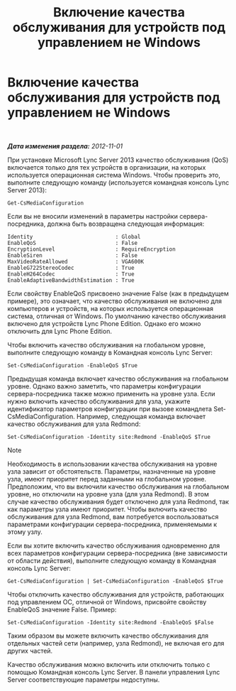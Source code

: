 ﻿---
title: Включение качества обслуживания для устройств под управлением не Windows
TOCTitle: Включение качества обслуживания для устройств под управлением не Windows
ms:assetid: 26f793df-aef8-4028-9e3b-6c2c37ea61b9
ms:mtpsurl: https://technet.microsoft.com/ru-ru/library/JJ204750(v=OCS.15)
ms:contentKeyID: 49309238
ms.date: 05/19/2016
mtps_version: v=OCS.15
ms.translationtype: HT
---

# Включение качества обслуживания для устройств под управлением не Windows

 

_**Дата изменения раздела:** 2012-11-01_

При установке Microsoft Lync Server 2013 качество обслуживания (QoS) включается только для тех устройств в организации, на которых используется операционная система Windows. Чтобы проверить это, выполните следующую команду (используется командная консоль Lync Server 2013):

    Get-CsMediaConfiguration

Если вы не вносили изменений в параметры настройки сервера-посредника, должна быть возвращена следующая информация:

    Identity                          : Global
    EnableQoS                         : False
    EncryptionLevel                   : RequireEncryption
    EnableSiren                       : False
    MaxVideoRateAllowed               : VGA600K
    EnableG722StereoCodec             : True
    EnableH264Codec                   : True
    EnableAdaptiveBandwidthEstimation : True

Если свойству EnableQoS присвоено значение False (как в предыдущем примере), это означает, что качество обслуживания не включено для компьютеров и устройств, на которых используется операционная система, отличная от Windows. По умолчанию качество обслуживания включено для устройств Lync Phone Edition. Однако его можно отключить для Lync Phone Edition.

Чтобы включить качество обслуживания на глобальном уровне, выполните следующую команду в Командная консоль Lync Server:

    Set-CsMediaConfiguration -EnableQoS $True

Предыдущая команда включает качество обслуживания на глобальном уровне. Однако важно заметить, что параметры конфигурации сервера-посредника также можно применить на уровне узла. Если нужно включить качество обслуживания для узла, укажите идентификатор параметров конфигурации при вызове командлета Set-CsMediaConfiguration. Например, следующая команда включает качество обслуживания для узла Redmond:

    Set-CsMediaConfiguration -Identity site:Redmond -EnableQoS $True

> [!note]  
> Необходимость в использовании качества обслуживания на уровне узла зависит от обстоятельств. Параметры, назначенные на уровне узла, имеют приоритет перед заданными на глобальном уровне. Предположим, что вы включили качество обслуживания на глобальном уровне, но отключили на уровне узла (для узла Redmond). В этом случае качество обслуживания будет отключено для узла Redmond, так как параметры узла имеют приоритет. Чтобы включить качество обслуживания для узла Redmond, вам потребуется воспользоваться параметрами конфигурации сервера-посредника, применяемыми к этому узлу.

Если вы хотите включить качество обслуживания одновременно для всех параметров конфигурации сервера-посредника (вне зависимости от области действия), выполните следующую команду в Командная консоль Lync Server:

    Get-CsMediaConfiguration | Set-CsMediaConfiguration -EnableQoS $True

Чтобы отключить качество обслуживания для устройств, работающих под управлением ОС, отличной от Windows, присвойте свойству EnableQoS значение False. Пример:

    Set-CsMediaConfiguration -Identity site:Redmond -EnableQoS $False

Таким образом вы можете включить качество обслуживания для отдельных частей сети (например, узла Redmond), не включая его для других частей.

Качество обслуживания можно включить или отключить только с помощью Командная консоль Lync Server. В панели управления Lync Server соответствующие параметры недоступны.


